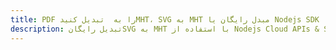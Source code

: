 ---title: PDF را به  تبدیل کنیدMHT، SVG به MHT مبدل رایگان یا Nodejs SDKdescription: تبدیل رایگانSVG به MHT با استفاده از Nodejs Cloud APIs & SDK همچنین اسناد PDF را در Cloud ایجاد، ویرایش و رندر کنید.---